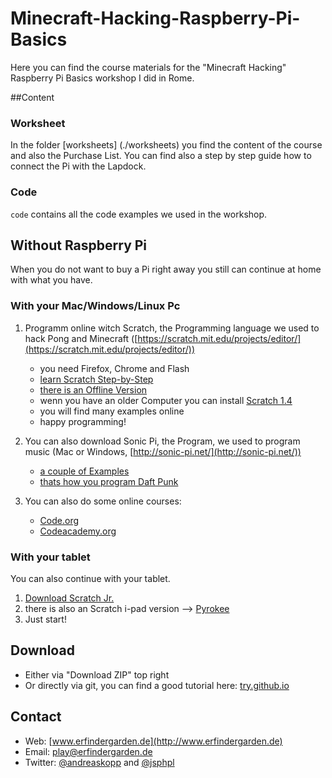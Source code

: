 # Minecraft-Hacking-Raspberry-Pi-Basics


Here you can find the course materials for the "Minecraft Hacking" Raspberry Pi Basics workshop I did in Rome. 



##Content

### Worksheet

In the folder [worksheets] (./worksheets) you find the  content of the course and also the Purchase List.  You can find also a step by step guide how to connect the Pi with the Lapdock.

### Code

`code` contains all the code examples we used in the workshop.

## Without Raspberry Pi

When you do not want to buy a Pi right away you still can continue at home with what you have. 

### With your Mac/Windows/Linux Pc

1. Programm online witch Scratch, the Programming language we used to hack Pong and Minecraft ([https://scratch.mit.edu/projects/editor/](https://scratch.mit.edu/projects/editor/))
	* you need Firefox, Chrome and Flash
	* [learn Scratch Step-by-Step](https://scratch.mit.edu/projects/editor/?tip_bar=getStarted)
	* [there is an Offline Version](https://scratch.mit.edu/scratch2download/)
	* wenn you have an older Computer you can install  [Scratch 1.4](https://scratch.mit.edu/scratch_1.4/) 
	* you will find many examples online
	* happy programming!


2. You can also download Sonic Pi, the Program, we used to program music (Mac or Windows, [http://sonic-pi.net/](http://sonic-pi.net/))
	* [a couple of Examples ](http://sonic-pi.net/)
	* [thats how you program Daft Punk](https://aimxhaisse.com/aerodynamic-everything-en.html) 

3. You can also do some online courses:

	* [Code.org](https://code.org/)
	* [Codeacademy.org](https://www.codecademy.com/)

### With your tablet

You can also continue with your tablet. 

1. [Download Scratch Jr.](http://www.scratchjr.org/)
2. there is also an Scratch i-pad version --> [Pyrokee](https://itunes.apple.com/us/app/pyonkee/id905012686?mt=8)
3. Just start!


## Download

* Either via "Download ZIP" top right
* Or directly via git, you can find a good tutorial here: [try.github.io](https://try.github.io)


## Contact

* Web: [www.erfindergarden.de](http://www.erfindergarden.de)
* Email: [play@erfindergarden.de](mailto:play@erfindergarden.de)
* Twitter: [@andreaskopp](https://twitter.com/andreaskopp) and [@jsphpl](https://twitter.com/jsphpl)